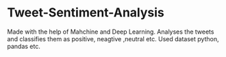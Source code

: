 # Tweet-Sentiment-Analysis
Made with the help of Mahchine and Deep Learning.
Analyses the tweets and classifies them as positive, neagtive ,neutral etc.
Used dataset python, pandas etc.
